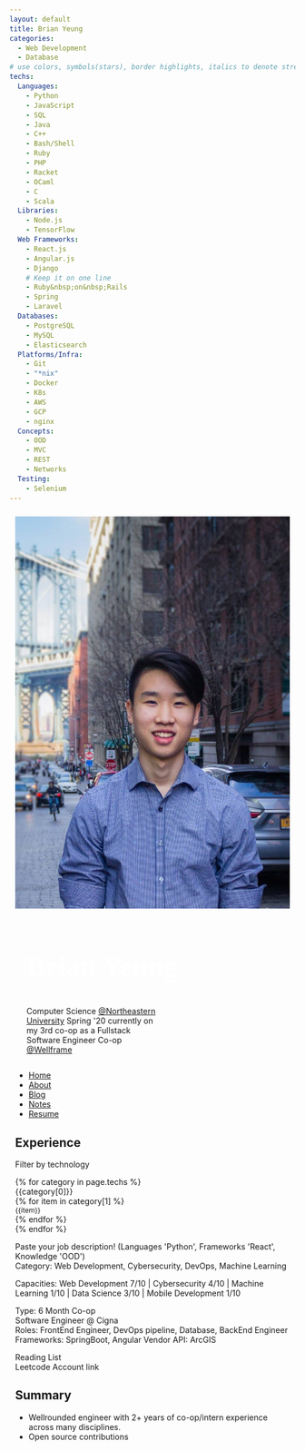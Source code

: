 ```yaml
---
layout: default
title: Brian Yeung
categories:
  - Web Development
  - Database 
# use colors, symbols(stars), border highlights, italics to denote strength/interest
techs:
  Languages:
    - Python
    - JavaScript
    - SQL
    - Java
    - C++
    - Bash/Shell
    - Ruby
    - PHP
    - Racket
    - OCaml
    - C
    - Scala
  Libraries: 
    - Node.js
    - TensorFlow
  Web Frameworks:
    - React.js
    - Angular.js
    - Django
    # Keep it on one line
    - Ruby&nbsp;on&nbsp;Rails
    - Spring
    - Laravel
  Databases:
    - PostgreSQL
    - MySQL
    - Elasticsearch
  Platforms/Infra: 
    - Git
    - "*nix"
    - Docker
    - K8s
    - AWS
    - GCP
    - nginx
  Concepts: 
    - OOD
    - MVC
    - REST
    - Networks
  Testing:
    - Selenium
---
```

<div style="max-width: 1000px;
  margin: auto;
  padding: 10px;">

<div class = "parent">
<div class = "header">
<div>
  <div class="row">
    <div class="column" style="text-align: right">
      <div class="circular--landscape">
        <img src="images/profile.png">
      </div>
    </div>
    <div class="column"  style="text-align: left">
      <div class="container">
        <div class="vertical-center" style="padding-left: 20px">
        <h2 style="font-size:50px;font-family:calibre; color:white; font-weight:800">Brian Yeung</h2>
        <!-- <h4>Fast learner => Strong hacker</h4> -->
        <p class = "highlight" style="width: 50%">
          Computer Science <a href="https://northeastern.edu">@Northeastern University</a> Spring '20 currently on my 3rd co-op as a Fullstack Software Engineer Co-op <a href="https://wellframe.com">@Wellframe</a>
        </p>
        </div>
      </div>
    </div>
  </div>
</div>

<!-- Use flex or something to have equally spaced items -->
<!-- Actually same spacing between links but centered on total length -->
<!-- spa -->
<!-- indicator for current page -->
<ul class="nav">
  <li><a href="/">Home</a></li>
  <li><a href="/">About</a></li>
  <li><a href="/">Blog</a></li>
  <li><a href="/">Notes</a></li>
  <li><a href="/">Resume</a></li>
</ul>
</div>

<!-- socials on the side like bc -->

<div class = "left">
<section>
  <h2>Experience</h2>
  <p>Filter by technology</p>
  <div class = "tag-container">
    {% for category in page.techs %}
      <div class = "tag-header highlight">
        {{category[0]}}
      </div>
      {% for item in category[1] %}
        <div class = "tag">
          <div style = "font-size: 12px">
            {{item}}
          </div>
        </div>
      {% endfor %}
      <div class = "tag-header"></div>
    {% endfor %}
  </div>
  <!-- Show off mind map of skills, tools, frameworks to prove valid mental model -->
  <p>
  Paste your job description!
  (Languages 'Python', Frameworks 'React', Knowledge 'OOD') <br />
  Category: Web Development, Cybersecurity, DevOps, Machine Learning <br />
  </p>
  <p>
    Capacities:
    Web Development 7/10 | Cybersecurity 4/10 | Machine Learning 1/10 | Data Science 3/10 | Mobile Development 1/10
  </p>
  <p>
    Type: 6 Month Co-op <br />
    Software Engineer @ Cigna <br />
    Roles: FrontEnd Engineer, DevOps pipeline, Database, BackEnd Engineer
    Frameworks: SpringBoot, Angular
    Vendor API: ArcGIS
  </p>
  <p>
    Reading List <br />
    Leetcode Account link
  </p>

  <h2>Summary</h2>
  <ul>
    <li>Wellrounded engineer with 2+ years of co-op/intern experience across many disciplines.</li>
    <li>Open source contributions</li>

  </ul>
</section>
</div>
</div>
</div>
